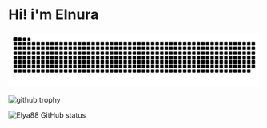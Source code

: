 # Hi! i'm Elnura 

![game](https://github.com/Platane/snk/raw/output/github-contribution-grid-snake.svg)


![github trophy](https://github-profile-trophy.vercel.app/?username=Elya88&theme=dracula)

![Elya88 GitHub status](https://github-readme-stats.vercel.app/api?username=Elya88&theme=onedark&show_icons=true)

